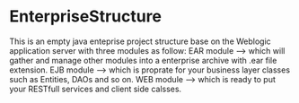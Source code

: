 # EnterpriseStructure
This is an empty java enteprise project structure base on the Weblogic application server with three modules as follow:
EAR module --> which will gather and manage other modules into a enterprise archive with .ear file extension.
EJB module --> which is proprate for your business layer classes such as Entities, DAOs and so on.
WEB module --> which is ready to put your RESTfull services and client side calsses.
